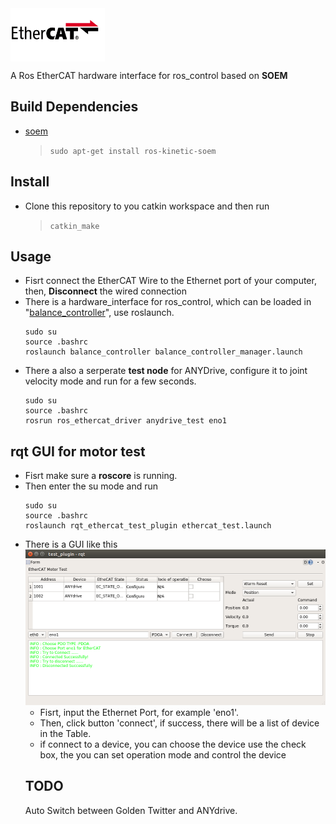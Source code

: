 <img src = /assets/EtherCAT-16-9.jpg width = 30% height = 30% align = center />

A Ros EtherCAT hardware interface for ros_control based on **SOEM**


## Build Dependencies
- [soem](https://github.com/mgruhler/soem)
  > `sudo apt-get install ros-kinetic-soem`

## Install
- Clone this repository to you catkin workspace and then run
  > `catkin_make`

## Usage
- Fisrt connect the EtherCAT Wire to the Ethernet port of your computer, then, **Disconnect** the wired connection
- There is a hardware_interface for ros_control, which can be loaded in "[balance_controller]()", use roslaunch.
  ```
  sudo su
  source .bashrc
  roslaunch balance_controller balance_controller_manager.launch
  ```
- There a also a serperate **test node** for ANYDrive, configure it to joint velocity mode and run for a few seconds.
  ```
  sudo su
  source .bashrc
  rosrun ros_ethercat_driver anydrive_test eno1
  ```
## rqt GUI for motor test
- Fisrt make sure a **roscore** is running.
- Then enter the su mode and run
  ```
  sudo su
  source .bashrc
  roslaunch rqt_ethercat_test_plugin ethercat_test.launch
  ```
- There is a GUI like this
  ![ethercat_test_gui](/assets/ethercat_test_gui.png)
  - Fisrt, input the Ethernet Port, for example 'eno1'.
  - Then, click button 'connect', if success, there will be a list of device in the Table.
  - if connect to a device, you can choose the device use the check box, the you can set operation mode and control the device
  ## TODO
  Auto Switch between Golden Twitter and ANYdrive.
